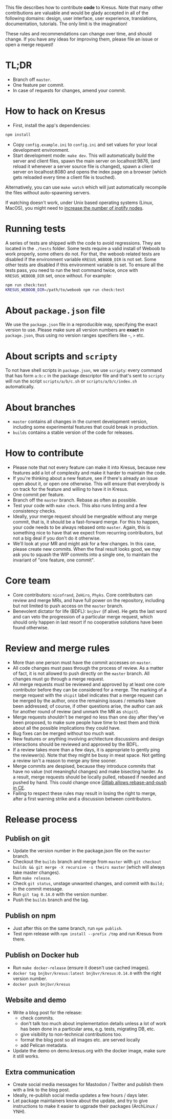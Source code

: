 This file describes how to contribute **code** to Kresus. Note that many other
contributions are valuable and would be glady accepted in all of the following
domains: design, user interface, user experience, translations, documentation,
tutorials. The only limit is the imagination!

These rules and recommendations can change over time, and should change. If you
have any ideas for improving them, please file an issue or open a merge
request!

# TL;DR

- Branch off `master`.
- One feature per commit.
- In case of requests for changes, amend your commit.

# How to hack on Kresus

- First, install the app's dependencies:
```bash
npm install
```
- Copy `config.example.ini` to `config.ini` and set values for your local
  development environment.
- Start development mode: `make dev`. This will automatically build the server
  and client files, spawn the main server on localhost:9876, (and reload it
  whenever a server source file is changed), spawn a client server on
  localhost:8080 and opens the index page on a browser (which gets reloaded
  every time a client file is touched).

Alternatively, you can use `make watch` which will just automatically recompile
the files without auto-spawning servers.

If watching doesn't work, under Unix based operating systems (Linux, MacOS),
you might need to [increase the number of inotify
nodes](https://confluence.jetbrains.com/display/IDEADEV/Inotify+Watches+Limit).

# Running tests

A series of tests are shipped with the code to avoid regressions. They are
located in the `./tests` folder.
Some tests require a valid install of Weboob to work properly, some others do not.
For that, the weboob related tests are disabled if the environment variable
`KRESUS_WEBOOB_DIR` is not set. Some other tests are disabled if this
environment variable is set.
To ensure all the tests pass, you need to run the test command twice, once with
`KRESUS_WEBOOB_DIR` set, once without. For example:

```bash
npm run check:test
KRESUS_WEBOOB_DIR=/path/to/weboob npm run check:test
```

# About `package.json` file

We use the `package.json` file in a reproducible way, specifying the exact
version to use. Please make sure all version numbers are **exact** in
`package.json`, thus using no version ranges specifiers like `~`, `>` etc.

# About scripts and `scripty`

To not have shell scripts in `package.json`, we use `scripty`: every command
that has form `a:b:c` in the package descriptor file and that's sent to
`scripty` will run the script `scripts/a/b/c.sh` or `scripts/a/b/c/index.sh`
automatically.

# About branches

- `master` contains all changes in the current development version, including
  some experimental features that could break in production.
- `builds` contains a stable version of the code for releases.

# How to contribute

- Please note that not every feature can make it into Kresus, because new
  features add a lot of complexity and make it harder to maintain the code.
- If you're thinking about a new feature, see if there's already an issue open
  about it, or open one otherwise. This will ensure that everybody is on track
  for the feature and willing to have it in Kresus.
- One commit per feature.
- Branch off the `master` branch. Rebase as often as possible.
- Test your code with `make check`. This also runs linting and a few
  consistency checks.
- Ideally, your merge request should be mergeable without any merge commit,
  that is, it should be a fast-forward merge. For this to happen, your code
  needs to be always rebased onto `master`. Again, this is something nice to
  have that we expect from recurring contributors, but not a big deal if you
  don't do it otherwise.
- We'll look at your MR and might ask for a few changes. In this case, please
  create new commits. When the final result looks good, we may ask you to
  squash the WIP commits into a single one, to maintain the invariant of "one
  feature, one commit".

# Core team

- Core contributors: `nicofrand`, `ZeHiro`, `Phyks`. Core contributors can
  review and merge MRs, and have full power on the repository, including but
  not limited to push access on the `master` branch.
- Benevolent dictator for life (BDFL): `bnjbvr` (if alive). He gets the last
  word and can veto the progression of a particular merge request, which should
  only happen in last resort if no cooperative solutions have been found
  otherwise.

# Review and merge rules

- More than one person must have the commit accesses on `master`.
- All code changes must pass through the process of review. As a matter of
  fact, it is not allowed to push directly on the `master` branch. All changes
  must go through a merge request.
- All merge requests must be reviewed and approved by at least one core
  contributor before they can be considered for a merge. The marking of a merge
  request with the `shipit` label indicates that a merge request can be merged
  by the author, once the remaining issues / remarks have been addressed; of
  course, if other questions arise, the author can ask for another round of
  review (and unmark the MR as `shipit`).
- Merge requests shouldn't be merged no less than one day after they've been
  proposed, to make sure people have time to test them and think about all the
  possible implications they could have.
- Bug fixes can be merged without too much wait.
- New features or anything involving architecture discussions and design
  interactions should be reviewed and approved by the BDFL.
- If a review takes more than a few days, it is appropriate to gently ping the
  reviewer(s). Note that they might be busy in meat space. Not getting a review
  isn't a reason to merge any time sooner.
- Merge commits are despised, because they introduce commits that have no value
  (not meaningful changes) and make bisecting harder. As a result, merge
  requests should be locally pulled, rebased if needed and pushed by hand. This
  could change once [Gitlab allows rebase-and-push in
  CE](https://gitlab.com/gitlab-org/gitlab-ce/issues/20076).
- Failing to respect these rules may result in losing the right to merge, after
  a first warning strike and a discussion between contributors.

# Release process

## Publish on git

- Update the version number in the package.json file on the `master` branch.
- Checkout the `builds` branch and merge from `master` with
  `git checkout builds && git merge -X recursive -s theirs master` (which will
  always take master changes).
- Run `make release`.
- Check `git status`, unstage unwanted changes, and commit with `Build;` in the
  commit message.
- Run `git tag 0.14.0` with the version number.
- Push the `builds` branch and the tag.

## Publish on npm

- Just after this on the same branch, run `npm publish`.
- Test npm release with `npm install --prefix /tmp` and run Kresus from there.

## Publish on Docker hub

- Run `make docker-release` (ensure it doesn't use cached images).
- `docker tag bnjbvr/kresus:latest bnjbvr/kresus:0.14.0` with the right version
  number.
- `docker push bnjbvr/kresus`

## Website and demo

- Write a blog post for the release:
    - check commits.
    - don't talk too much about implementation details unless a lot of work has
      been done in a particular area, e.g. tests, migrating DB, etc.
    - give visibility to non-technical contributions too.
    - format the blog post so all images etc. are served locally
    - add Pelican metadata.
- Update the demo on demo.kresus.org with the docker image, make sure it still
  works.

## Extra communication

- Create social media messages for Mastodon / Twitter and publish them with a
  link to the blog post.
- Ideally, re-publish social media updates a few hours / days later.
- Let package maintainers know about the update, and try to give instructions
  to make it easier to ugprade their packages (ArchLinux / YNH).
